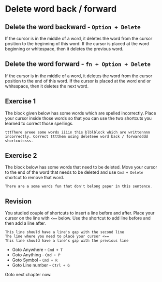 Delete word back / forward
===========================

## Delete the word backward - `Option + Delete`

If the cursor is in the middle of a word, it deletes the word from the cursor 
position to the beginning of this word. If the cursor is placed at the word 
beginning or whitespace, then it deletes the previous word.


## Delete the word forward - `fn + Option + Delete`

If the cursor is in the middle of a word, it deletes the word from the cursor 
position to the end of this word. If the cursor is placed at the word end or 
whitespace, then it deletes the next word.

Exercise 1
-----------

The block given below has some words which are spelled incorrectly. Place your
cursor inside those words so that you can use the two shortcuts you learned
to correct those spellings.

```
tttThere areee some words iiiin this blblblock which are writtennnn 
incorrectly. Correct tttthem using deleteee word back / forwardddd shortcutssss.
```

Exercise 2
-----------

The block below has some words that need to be deleted. Move your cursor to the
end of the word that needs to be deleted and use `Cmd + Delete` shortcut to
remove that word.

```
There are a some words fun that don't belong paper in this sentence.
```

Revision
---------

You studied couple of shortcuts to insert a line before and after. Place your
cursor on the line with `<==` below. Use the shortcut to add line before and
then add a line after.

```
This line should have a line's gap with the second line
The line where you need to place your cursor <==
This line should have a line's gap with the previous line
```

* Goto Anywhere - `Cmd + T`
* Goto Anything - `Cmd + P`
* Goto Symbol - `Cmd + R`
* Goto Line number - `Ctrl + G`

Goto next chapter now.